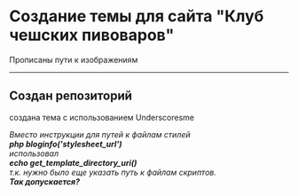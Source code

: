 # Создание темы для сайта "Клуб чешских пивоваров"
<p>Прописаны пути к изображениям</p>
<hr>
<h2>Создан репозиторий</h2>
<p>создана тема с использованием Underscoresme</p>
<i>Вместо инструкции для путей к файлам стилей <br/><b>php bloginfo('stylesheet_url')</b><br/>использовал<br/><b>echo get_template_directory_uri()</b><br>т.к. нужно было еще указать путь к файлам скриптов.<br>
  <b>Так допускается?</b>
</i>
